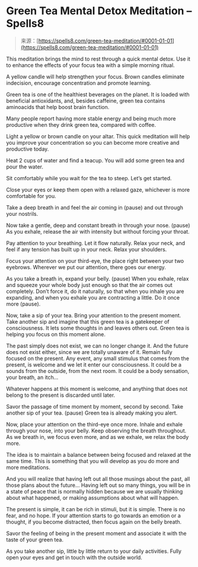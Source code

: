 <!--yml
category: 未分类
date: 2024-06-12 19:58:30
-->

# Green Tea Mental Detox Meditation – Spells8

> 来源：[https://spells8.com/green-tea-meditation/#0001-01-01](https://spells8.com/green-tea-meditation/#0001-01-01)

This meditation brings the mind to rest through a quick mental detox. Use it to enhance the effects of your focus tea with a simple morning ritual.

A yellow candle will help strengthen your focus. Brown candles eliminate indecision, encourage concentration and promote learning.

Green tea is one of the healthiest beverages on the planet. It is loaded with beneficial antioxidants, and, besides caffeine, green tea contains aminoacids that help boost brain function.

Many people report having more stable energy and being much more productive when they drink green tea, compared with coffee.

Light a yellow or brown candle on your altar. This quick meditation will help you improve your concentration so you can become more creative and productive today.

Heat 2 cups of water and find a teacup. You will add some green tea and pour the water.

Sit comfortably while you wait for the tea to steep. Let’s get started.

Close your eyes or keep them open with a relaxed gaze, whichever is more comfortable for you.

Take a deep breath in and feel the air coming in (pause) and out through your nostrils.

Now take a gentle, deep and constant breath in through your nose. (pause) As you exhale, release the air with intensity but without forcing your throat.

Pay attention to your breathing. Let it flow naturally. Relax your neck, and feel if any tension has built up in your neck. Relax your shoulders.

Focus your attention on your third-eye, the place right between your two eyebrows. Wherever we put our attention, there goes our energy.

As you take a breath in, expand your belly. (pause) When you exhale, relax and squeeze your whole body just enough so that the air comes out completely. Don’t force it, do it naturally, so that when you inhale you are expanding, and when you exhale you are contracting a little. Do it once more (pause).

Now, take a sip of your tea. Bring your attention to the present moment. Take another sip and imagine that this green tea is a gatekeeper of consciousness. It lets some thoughts in and leaves others out. Green tea is helping you focus on this moment alone.

The past simply does not exist, we can no longer change it. And the future does not exist either, since we are totally unaware of it. Remain fully focused on the present. Any event, any small stimulus that comes from the present, is welcome and we let it enter our consciousness. It could be a sounds from the outside, from the next room. It could be a body sensation, your breath, an itch…

Whatever happens at this moment is welcome, and anything that does not belong to the present is discarded until later.

Savor the passage of time moment by moment, second by second. Take another sip of your tea. (pause) Green tea is already making you alert.

Now, place your attention on the third-eye once more. Inhale and exhale through your nose, into your belly. Keep observing the breath throughout. As we breath in, we focus even more, and as we exhale, we relax the body more.

The idea is to maintain a balance between being focused and relaxed at the same time. This is something that you will develop as you do more and more meditations.

And you will realize that having left out all those musings about the past, all those plans about the future… Having left out so many things, you will be in a state of peace that is normally hidden because we are usually thinking about what happened, or making assumptions about what will happen.

The present is simple, it can be rich in stimuli, but it is simple. There is no fear, and no hope. If your attention starts to go towards an emotion or a thought, if you become distracted, then focus again on the belly breath.

Savor the feeling of being in the present moment and associate it with the taste of your green tea.

As you take another sip, little by little return to your daily activities. Fully open your eyes and get in touch with the outside world.